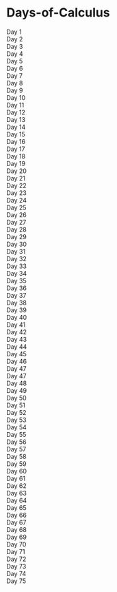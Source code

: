 # Days-of-Calculus

Day 1 <br>
Day 2 <br>
Day 3 <br>
Day 4 <br>
Day 5<br>
Day 6<br>
Day 7<br>
Day 8<br>
Day 9<br>
Day 10<br>
Day 11<br>
Day 12<br>
Day 13<br>
Day 14<br>
Day 15<br>
Day 16<br>
Day 17<br>
Day 18<br>
Day 19<br>
Day 20<br>
Day 21<br>
Day 22<br>
Day 23<br>
Day 24<br>
Day 25<br>
Day 26<br>
Day 27<br>
Day 28<br>
Day 29<br>
Day 30<br>
Day 31<br>
Day 32<br>
Day 33<br>
Day 34<br>
Day 35<br>
Day 36<br>
Day 37<br>
Day 38<br>
Day 39<br>
Day 40<br>
Day 41<br>
Day 42<br>
Day 43<br>
Day 44<br>
Day 45<br>
Day 46<br>
Day 47<br>
Day 47<br>
Day 48<br>
Day 49<br>
Day 50<br>
Day 51<br>
Day 52<br>
Day 53<br>
Day 54<br>
Day 55<br>
Day 56<br>
Day 57<br>
Day 58<br>
Day 59<br>
Day 60<br>
Day 61<br>
Day 62<br>
Day 63<br>
Day 64<br>
Day 65<br>
Day 66<br>
Day 67<br>
Day 68<br>
Day 69<br>
Day 70<br>
Day 71<br>
Day 72<br>
Day 73<br>
Day 74<br>
Day 75<br>
